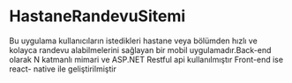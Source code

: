 # HastaneRandevuSitemi
Bu uygulama kullanıcıların istedikleri hastane veya bölümden hızlı ve kolayca randevu alabilmelerini sağlayan bir mobil uygulamadır.Back-end olarak N katmanlı mimari ve ASP.NET  Restful api kullanılmıştır Front-end ise react- native ile geliştirilmiştir
